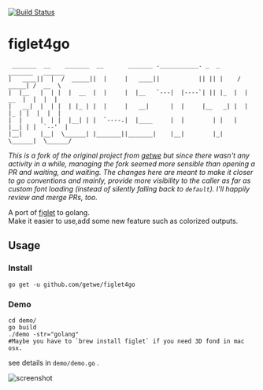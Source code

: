 [![Build Status](https://travis-ci.org/alexandre-normand/figlet4go.svg)](https://travis-ci.org/alexandre-normand/figlet4go)

# figlet4go
     _______  __    _______  __       _______ .___________. _  _      _______   ______
    |   ____||  |  /  _____||  |     |   ____||           || || |    /  _____| /  __  \
    |  |__   |  | |  |  __  |  |     |  |__   `---|  |----`| || |_  |  |  __  |  |  |  |
    |   __|  |  | |  | |_ | |  |     |   __|      |  |     |__   _| |  | |_ | |  |  |  |
    |  |     |  | |  |__| | |  `----.|  |____     |  |        | |   |  |__| | |  `--'  |
    |__|     |__|  \______| |_______||_______|    |__|        |_|    \______|  \______/

_This is a fork of the original project from [getwe](https://github.com/getwe) but since 
there wasn't any activity in a while, managing the fork seemed more sensible than opening a PR and waiting, and waiting.
The changes here are meant to make it closer to go conventions and mainly, provide more visibility to the caller
as far as custom font loading (instead of silently falling back to `default`). I'll happily review and merge PRs, too._

A port of [figlet](http://www.figlet.org/) to golang.  
Make it easier to use,add some new feature such as colorized outputs.

## Usage


### Install

```
go get -u github.com/getwe/figlet4go
```

### Demo

```
cd demo/
go build
./demo -str="golang"
#Maybe you have to `brew install figlet` if you need 3D fond in mac osx.
```

see details in `demo/demo.go` .

![screenshot](./screenshot/demo1.jpg)
